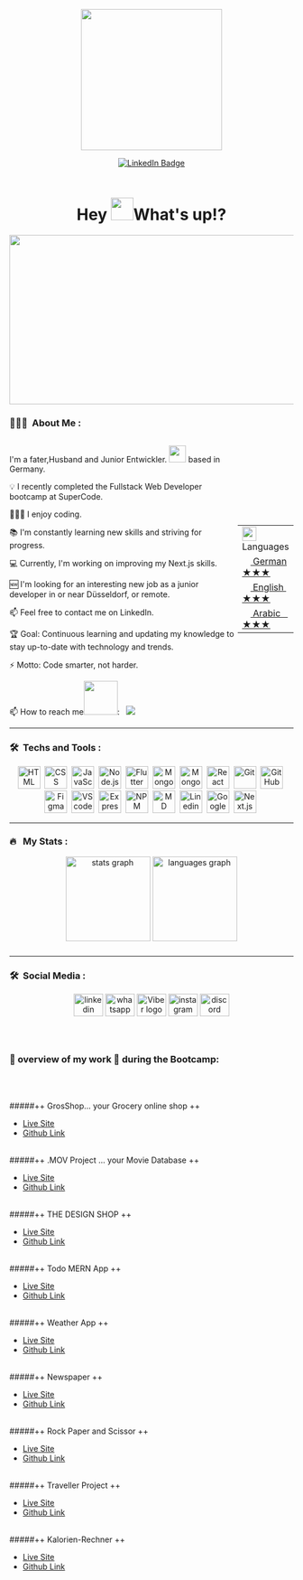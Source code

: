 <!-- ## PageSpeed Insights

https://pagespeed-insights.herokuapp.com?url=https://github.com/fadimichael -->

<p align="center"><img src="https://camo.githubusercontent.com/a4c584bce1c41271485d28f92aaf9f581b3c88b68ca723b6edfd58b4ba988c2b/68747470733a2f2f63646e2e6472696262626c652e636f6d2f75736572732f313138373833362f73637265656e73686f74732f363533393432392f70726f6772616d65722e676966" width="250"/></p>
<p align="center">
<a href="https://www.linkedin.com/in/meet-with-fadi-michael/"><img src="https://img.shields.io/badge/LinkedIn-blue?style=for-the-badge&logo=linkedin&logoColor=white" alt="LinkedIn Badge"></a>
</p>
<p align="center"><img src="https://profile-counter.glitch.me/fadimichael/count.svg?" alt=""></p>

<h1 align="center">Hey  <img src="https://media.giphy.com/media/hvRJCLFzcasrR4ia7z/giphy.gif" width="40">What's up!?</h1>

<p align="center"><img src="https://www.lambdatest.com/resources/images/news24.gif" width="600" height="300"  /></p>

### 👨🏾‍💻 &nbsp;About Me :

<div style="display: flex; justify-content: space-between; align-items: center;">
<div align="left">
<p>I'm a fater,Husband and Junior Entwickler. <img src="https://media.giphy.com/media/WUlplcMpOCEmTGBtBW/giphy.gif" width="30"> based in Germany.</p>

<p>💡 I recently completed the Fullstack Web Developer bootcamp at SuperCode.</p>
<p>👨🏽‍🎓 I enjoy coding.</p>
<p>📚 I'm constantly learning new skills and striving for progress. </p>
<p>💻 Currently, I'm working on improving my Next.js skills.</p>
<p>🆕 I'm looking for an interesting new job as a junior developer in or
near Düsseldorf, or remote. </p>
<p>📫 Feel free to contact me on LinkedIn. </p>
<p>🏆 Goal: Continuous learning and updating my knowledge to stay up-to-date
with technology and trends. </p>
<p>⚡ Motto: Code smarter, not harder. </p>
📫 How to reach me<img src="https://github.com/milaan9/milaan9/blob/main/Handshake.gif?raw=true" width="60">: &nbsp; 
<a href="https://www.linkedin.com/in/meet-with-fadi-michael/"><img src="https://img.shields.io/badge/-fadimichael-blue?style=flat&logo=Linkedin&logoColor=white"/><a>
</div>

<table>
    <tr><td><img src="https://github.com/milaan9/milaan9/blob/main/3898082.svg" width="25"> Languages</a></td></tr>
    <tr><td><a href="README_pt.md"><img src="https://github.com/milaan9/milaan9/blob/main/197571.svg" height="15"> German ★★★</a></td></tr>
    <tr><td><a href="README.md"><img src="https://github.com/milaan9/milaan9/blob/main/197484.svg" height="15"> English&nbsp ★★★</a></td></tr>
    <tr><td><a href="README_pt.md"><img src="https://github.com/milaan9/milaan9/blob/main/197375.svg" height="15"> Arabic&nbsp &nbsp ★★★</a></td></tr>
</table>
</div>

---

### 🛠 &nbsp;Techs and Tools :

<p align="center">
<img src="https://cdn.jsdelivr.net/gh/devicons/devicon/icons/html5/html5-original-wordmark.svg" title="HTML" alt="HTML" width="40" height="40"/>&nbsp;
<img src="https://cdn.jsdelivr.net/gh/devicons/devicon/icons/css3/css3-original-wordmark.svg" title="CSS" alt="CSS" width="40" height="40"/>&nbsp;
<img src="https://cdn.jsdelivr.net/gh/devicons/devicon/icons/javascript/javascript-original.svg" title="JavaScript" alt="JavaScript" width="40" height="40"/>&nbsp;
<img src="https://cdn.jsdelivr.net/gh/devicons/devicon/icons/nodejs/nodejs-plain.svg" title="Node.js" alt="Node.js" width="40" height="40"/>&nbsp;
<img src="https://www.vectorlogo.zone/logos/nodemonio/nodemonio-icon.svg" title="Nodemon" alt="Flutter" width="40" height="40"/>&nbsp;
<img src="https://cdn.jsdelivr.net/gh/devicons/devicon/icons/mongodb/mongodb-original-wordmark.svg" title="MongoDB" alt="MongoDB " width="40" height="40"/>&nbsp;
<img src="https://raw.githubusercontent.com/detain/svg-logos/aecbca0b533703a389211cddb0ca159a5d50553e/svg/mongoose-1.svg" title="Mongoose" alt="Mongoose " width="40" height="40"/>&nbsp;
<img src="https://cdn.jsdelivr.net/gh/devicons/devicon/icons/react/react-original-wordmark.svg" title="React" alt="React" width="40" height="40"/>&nbsp;
<img src="https://cdn.jsdelivr.net/gh/devicons/devicon/icons/git/git-original-wordmark.svg" title="Git" alt="Git" width="40" height="40"/>&nbsp;
<img src="https://cdn.jsdelivr.net/gh/devicons/devicon/icons/github/github-original-wordmark.svg" title="GitHub" alt="GitHub" width="40" height="40"/>&nbsp;
<img src="https://cdn.jsdelivr.net/gh/devicons/devicon/icons/figma/figma-original.svg" title="Figma" alt="Figma" width="40" height="40"/>&nbsp;
<img src="https://cdn.jsdelivr.net/gh/devicons/devicon/icons/vscode/vscode-original-wordmark.svg" title="VScode"  alt="VScode" width="40" height="40"/>&nbsp;
<img src="https://cdn.jsdelivr.net/gh/devicons/devicon/icons/express/express-original.svg" title="Express"  alt="Express" width="40" height="40"/>&nbsp;
<img src="https://cdn.jsdelivr.net/gh/devicons/devicon/icons/npm/npm-original-wordmark.svg" title="NPM" alt="NPM" width="40" height="40"/>&nbsp;
<img src="https://cdn.jsdelivr.net/gh/devicons/devicon/icons/markdown/markdown-original.svg" title="MD" alt="MD" width="40" height="40"/>&nbsp;
<img src="https://cdn.jsdelivr.net/gh/devicons/devicon/icons/linkedin/linkedin-original.svg" title="Linedin" **alt="Linedin" width="40" height="40"/>&nbsp;
<img src="https://cdn.jsdelivr.net/gh/devicons/devicon/icons/google/google-original.svg" title="Google" **alt="Google" width="40" height="40"/>&nbsp;
<img src="https://cdn.jsdelivr.net/gh/devicons/devicon/icons/nextjs/nextjs-original-wordmark.svg" title="Next.js"  alt="Next.js" width="40" height="40"/>&nbsp;
</p>

---

### 🔥 &nbsp; My Stats :

<div align="center">
  <img src="https://github-readme-stats.vercel.app/api?username=fadimichael&show_icons=true&theme=gruvbox" height="150" alt="stats graph"  />
  <img src="https://github-readme-stats.vercel.app/api/top-langs?locale=en&hide_title=false&layout=compact&card_width=320&langs_count=5&theme=gruvbox&hide_border=false&username=fadimichael" height="150" alt="languages graph"  />
</div>

###

---

### 🛠 &nbsp;Social Media :

<div align="center">
<a href="https://www.linkedin.com/in/meet-with-fadi-michael/"><img src="https://raw.githubusercontent.com/maurodesouza/profile-readme-generator/master/src/assets/icons/social/linkedin/default.svg" width="52" height="40" alt="linkedin logo"  /><a>
<a href="https://wa.me/491749494977"><img src="https://raw.githubusercontent.com/maurodesouza/profile-readme-generator/master/src/assets/icons/social/whatsapp/default.svg" width="52" height="40" alt="whatsapp logo"  /><a>
<a href="https://vb.me/chat?number=+491749494977"><img src="https://www.svgrepo.com/download/110209/viber.svg" width="52" height="40" alt="Viber logo"  /><a>
<a href="https://www.instagram.com/fadi.michael/"> <img src="https://raw.githubusercontent.com/maurodesouza/profile-readme-generator/master/src/assets/icons/social/instagram/default.svg" width="52" height="40" alt="instagram logo"  /><a>
<a href="https://discord.com/invite/#5118"> <img src="https://raw.githubusercontent.com/maurodesouza/profile-readme-generator/master/src/assets/icons/social/discord/default.svg" width="52" height="40" alt="discord logo"  /><a>
</div>

###

<br clear="both">

### 💎 overview of my work 📄 during the Bootcamp:

</br></br>

#####++ GrosShop... your Grocery online shop ++</br>

- <a href=https://gros-shop-app.onrender.com/>Live Site</a></br>
- <a href=https://github.com/Mikex95/GrosShop>Github Link</a></br></br>

#####++ .MOV Project ... your Movie Database ++ </br>

- <a href=https://639b84a8c5bc870008b963e6--dreamy-blini-f92ffa.netlify.app/>Live Site</a></br>
- <a href=https://github.com/DrSergej/.mov-Project>Github Link</a></br></br>

#####++ THE DESIGN SHOP ++ </br>

- <a href=https://fadimichael.github.io/09-design-shop/>Live Site</a></br>
- <a href=https://github.com/fadimichael/09-design-shop>Github Link</a></br></br>

#####++ Todo MERN App ++</br>

- <a href=https://todo-app-mern.onrender.com/>Live Site</a></br>
- <a href=https://github.com/fadimichael/Todo-app-MERN>Github Link</a></br></br>

#####++ Weather App ++</br>

- <a href=https://fadimichael.github.io/Wetter-App/>Live Site</a></br>
- <a href=https://github.com/fadimichael/Wetter-App>Github Link</a></br></br>

#####++ Newspaper ++ </br>

- <a href=https://fadimichael.github.io/08-newspaper/>Live Site</a></br>
- <a href=https://github.com/fadimichael/08-newspaper>Github Link</a></br></br>

#####++ Rock Paper and Scissor ++</br>

- <a href=https://fadimichael.github.io/16-rock-paper-scissor/>Live Site</a></br>
- <a href=https://github.com/fadimichael/16-rock-paper-scissor>Github Link</a></br></br>

#####++ Traveller Project ++ </br>

- <a href=https://fadimichael.github.io/02-traveller/>Live Site</a></br>
- <a href=https://github.com/fadimichael/02-traveller>Github Link</a></br></br>

#####++ Kalorien-Rechner ++ </br>

- <a href=https://fadimichael.github.io/15-kalorien-rechner/>Live Site</a></br>
- <a href=https://github.com/fadimichael/15-kalorien-rechner>Github Link</a></br></br>

##
